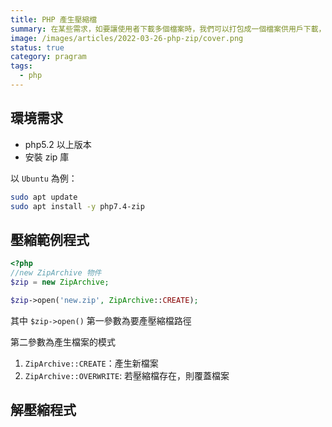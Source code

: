 ```yaml
---
title: PHP 產生壓縮檔
summary: 在某些需求，如要讓使用者下載多個檔案時，我們可以打包成一個檔案供用戶下載，或是檔案太大，可以壓縮檔案已減少頻寛。
image: /images/articles/2022-03-26-php-zip/cover.png
status: true
category: pragram
tags:
  - php
---
```


## 環境需求

- php5.2 以上版本
- 安裝 zip 庫

以 `Ubuntu` 為例：


```bash
sudo apt update
sudo apt install -y php7.4-zip
```

## 壓縮範例程式

```php
<?php
//new ZipArchive 物件
$zip = new ZipArchive;

$zip->open('new.zip', ZipArchive::CREATE);

```
其中 `$zip->open()` 第一參數為要產壓縮檔路徑

第二參數為產生檔案的模式

1. `ZipArchive::CREATE`：產生新檔案
2. `ZipArchive::OVERWRITE`: 若壓縮檔存在，則覆蓋檔案


## 解壓縮程式
